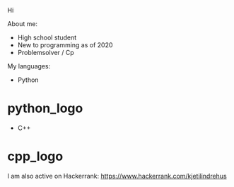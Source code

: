 Hi

About me:
* High school student 
* New to programming as of 2020 
* Problemsolver / Cp

My languages:
- Python 
# python_logo
- C++ 
# cpp_logo 



I am also active on Hackerrank:
https://www.hackerrank.com/kjetilindrehus
